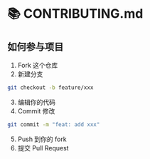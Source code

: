 # 📚 CONTRIBUTING.md

## 如何参与项目

1. Fork 这个仓库
2. 新建分支
```bash
git checkout -b feature/xxx
```
3. 编辑你的代码
4. Commit 修改
```bash
git commit -m "feat: add xxx"
```
5. Push 到你的 fork
6. 提交 Pull Request